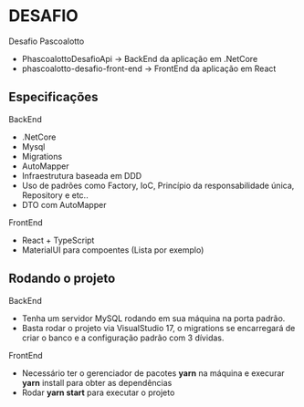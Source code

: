 # DESAFIO
Desafio Pascoalotto

- PhascoalottoDesafioApi -> BackEnd da aplicação em .NetCore
- phascoalotto-desafio-front-end -> FrontEnd da aplicação em React

## Especificações

BackEnd
 - .NetCore
 - Mysql
 - Migrations
 - AutoMapper
 - Infraestrutura baseada em DDD
 - Uso de padrões como Factory, IoC, Princípio da responsabilidade única, Repository e etc..
 - DTO com AutoMapper
 
 FrontEnd
  - React + TypeScript
  - MaterialUI para compoentes (Lista por exemplo)
  
## Rodando o projeto

BackEnd
 - Tenha um servidor MySQL rodando em sua máquina na porta padrão.
 - Basta rodar o projeto via VisualStudio 17, o migrations se encarregará de criar o banco e a configuração padrão com 3 dívidas.
 
FrontEnd
 - Necessário ter o gerenciador de pacotes **yarn** na máquina e execurar **yarn** install para obter as dependências
 - Rodar **yarn start** para executar o projeto

